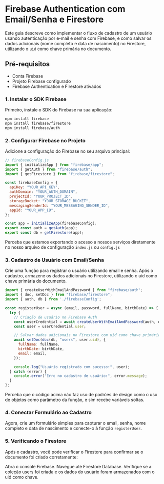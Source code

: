 # Firebase Authentication com Email/Senha e Firestore

Este guia descreve como implementar o fluxo de cadastro de um usuário usando autenticação por e-mail e senha com Firebase, e como salvar os dados adicionais (nome completo e data de nascimento) no Firestore, utilizando o `uid` como chave primária no documento.

## Pré-requisitos

- Conta Firebase
- Projeto Firebase configurado
- Firebase Authentication e Firestore ativados

### 1. Instalar o SDK Firebase
Primeiro, instale o SDK do Firebase na sua aplicação:

```bash
npm install firebase
npm install firebase/firestore
npm install firebase/auth
```

### 2. Configurar Firebase no Projeto
Adicione a configuração do Firebase no seu arquivo principal:

```javascript
// firebaseConfig.js
import { initializeApp } from "firebase/app";
import { getAuth } from "firebase/auth";
import { getFirestore } from "firebase/firestore";

const firebaseConfig = {
  apiKey: "YOUR_API_KEY",
  authDomain: "YOUR_AUTH_DOMAIN",
  projectId: "YOUR_PROJECT_ID",
  storageBucket: "YOUR_STORAGE_BUCKET",
  messagingSenderId: "YOUR_MESSAGING_SENDER_ID",
  appId: "YOUR_APP_ID",
};

const app = initializeApp(firebaseConfig);
export const auth = getAuth(app);
export const db = getFirestore(app);
```

Perceba que estamos exportando o acesso a nossos serviços diretamente no nosso arquivo de configuração `index.js` ou `config.js`

### 3. Cadastro de Usuário com Email/Senha
Crie uma função para registrar o usuário utilizando email e senha. Após o cadastro, armazene os dados adicionais no Firestore, utilizando o uid como chave primária do documento.

```javascript
import { createUserWithEmailAndPassword } from "firebase/auth";
import { doc, setDoc } from "firebase/firestore";
import { auth, db } from './firebaseConfig';

const registerUser = async (email, password, fullName, birthDate) => {
  try {
    // Criação de usuário no Firebase Auth
    const userCredential = await createUserWithEmailAndPassword(auth, email, password);
    const user = userCredential.user;

    // Salvar dados adicionais no Firestore com uid como chave primária
    await setDoc(doc(db, "users", user.uid), {
      fullName: fullName,
      birthDate: birthDate,
      email: email,
    });

    console.log("Usuário registrado com sucesso:", user);
  } catch (error) {
    console.error("Erro no cadastro de usuário:", error.message);
  }
};
```

Perceba que o código acima não faz uso de padrões de design como o uso de objetos como parâmetro da função, e sim recebe variáveis soltas.

### 4. Conectar Formulário ao Cadastro
Agora, crie um formulário simples para capturar o email, senha, nome completo e data de nascimento e conecte-o à função `registerUser`.

### 5. Verificando o Firestore
Após o cadastro, você pode verificar o Firestore para confirmar se o documento foi criado corretamente:

Abra o console Firebase.
Navegue até Firestore Database.
Verifique se a coleção users foi criada e os dados do usuário foram armazenados com o uid como chave.
